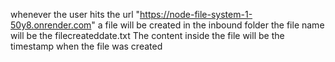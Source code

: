 whenever the user hits the url "https://node-file-system-1-50y8.onrender.com" a file will be created in the inbound folder 
the file name will be the filecreateddate.txt 
The content inside the file will be the timestamp when the file was created
